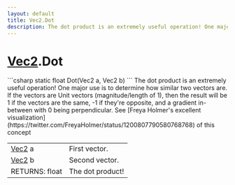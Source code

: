 ```yaml
---
layout: default
title: Vec2.Dot
description: The dot product is an extremely useful operation! One major use is to determine how similar two vectors are. If the vectors are Unit vectors (magnitude/length of 1), then the result will be 1 if the vectors are the same, -1 if they're opposite, and a gradient in-between with 0 being perpendicular. See [Freya Holmer's excellent visualization](https.//twitter.com/FreyaHolmer/status/1200807790580768768) of this concept
---
```

# [Vec2]({{site.url}}/Pages/StereoKit/Vec2.html).Dot

<div class='signature' markdown='1'>
```csharp
static float Dot(Vec2 a, Vec2 b)
```
The dot product is an extremely useful operation! One
major use is to determine how similar two vectors are. If the
vectors are Unit vectors (magnitude/length of 1), then the result
will be 1 if the vectors are the same, -1 if they're opposite,
and a gradient in-between with 0 being perpendicular. See
[Freya Holmer's excellent visualization](https://twitter.com/FreyaHolmer/status/1200807790580768768)
of this concept
</div>

|  |  |
|--|--|
|[Vec2]({{site.url}}/Pages/StereoKit/Vec2.html) a|First vector.|
|[Vec2]({{site.url}}/Pages/StereoKit/Vec2.html) b|Second vector.|
|RETURNS: float|The dot product!|




